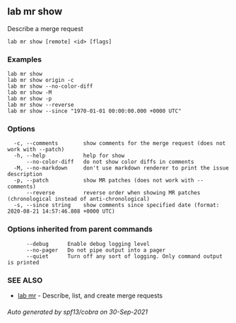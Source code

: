 ## lab mr show

Describe a merge request

```
lab mr show [remote] <id> [flags]
```

### Examples

```
lab mr show
lab mr show origin -c
lab mr show --no-color-diff
lab mr show -M
lab mr show -p
lab mr show --reverse
lab mr show --since "1970-01-01 00:00:00.000 +0000 UTC"
```

### Options

```
  -c, --comments        show comments for the merge request (does not work with --patch)
  -h, --help            help for show
      --no-color-diff   do not show color diffs in comments
  -M, --no-markdown     don't use markdown renderer to print the issue description
  -p, --patch           show MR patches (does not work with --comments)
      --reverse         reverse order when showing MR patches (chronological instead of anti-chronological)
  -s, --since string    show comments since specified date (format: 2020-08-21 14:57:46.808 +0000 UTC)
```

### Options inherited from parent commands

```
      --debug      Enable debug logging level
      --no-pager   Do not pipe output into a pager
      --quiet      Turn off any sort of logging. Only command output is printed
```

### SEE ALSO

* [lab mr](lab_mr.md)	 - Describe, list, and create merge requests

###### Auto generated by spf13/cobra on 30-Sep-2021
